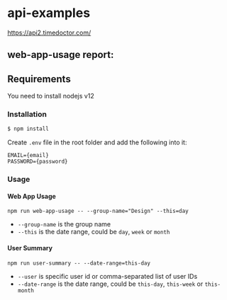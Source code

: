 # api-examples
https://api2.timedoctor.com/

## web-app-usage report:

## Requirements

You need to install nodejs v12

### Installation
```bash
$ npm install
```
Create `.env` file in the root folder and add the following into it:
```
EMAIL={email}
PASSWORD={password}
```

### Usage

#### Web App Usage
`npm run web-app-usage -- --group-name="Design" --this=day`
* `--group-name` is the group name
* `--this` is the date range, could be `day`, `week` or `month`

#### User Summary
`npm run user-summary -- --date-range=this-day`
* `--user` is specific user id or comma-separated list of user IDs
* `--date-range` is the date range, could be `this-day`, `this-week` or `this-month`
